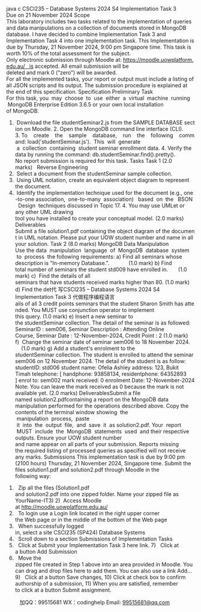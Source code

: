 java c
CSCI235 – Database Systems
2024 S4
Implementation Task 3
Due on 21 November 2024
Scope
This laboratory includes two tasks related to the implementation of queries and data manipulations on a collection of documents stored in MongoDB database. I have decided to combine Implementation Task 3 and Implementation Task 4 into one implementation task.
This Implementation is due by Thursday, 21 November 2024, 9:00 pm Singapore time. This task is worth 10% of the total assessment for the subject.
Only electronic submission through Moodle at: https://moodle.uowplatform.edu.au/   is accepted. All email submission will be deleted and mark 0 (“zero”) will be awarded.
For all the implemented tasks, your report or output must include a listing of all JSON scripts and its output.
The submission procedure is explained at the end of this specification.
Specification
Preliminary Task
For this task, you  may  choose  to  use  either  a  virtual  machine  running  MongoDB Enterprise Edition 3.6.5 or your own local installation of MongoDB.
1.  Download the file studentSeminar2.js from the SAMPLE DATABASE section on Moodle.
2. Open the MongoDB command line interface (CLI).
3. To    create    the    sample    database,    run    the    following    command: load('studentSeminar.js').  This  will  generate  a  collection  containing  student seminar enrollment data.
4. Verify the data by running the command: db.studentSeminar.find().pretty().
No report submission is required for this task.
Tasks
Task 1 (2.0 marks)   Reverse Engineering
1.  Select a document from the studentSeminar sample collection.
2.  Using UML notation, create an equivalent object diagram to represent the document.
3.  Identify the implementation technique used for the document (e.g., one-to-one association,  one-to-many  association)   based  on  the   BSON   Design  techniques discussed in Topic 17.
4. You may use UMLet or any other UML drawing tool you have installed to create your conceptual model.
(2.0 marks)
Deliverables
Submit a file solution1.pdf containing the object diagram of the document in UML notation. Please put your UOW student number and name in all your solution.
Task 2 (8.0 marks)
MongoDB Data Manipulation
Use the data  manipulation  language  of  MongoDB  database  system  to  process  the following requirements:
a) Find all seminars whose description is "In-memory Database.".             (1.0 mark)
b) Find total number of seminars the student std009 have enrolled in.       (1.0 mark)
c)  Find the details of all seminars that have students received marks higher than 80.
(1.0 mark)
d) Find the det代 写CSCI235 – Database Systems 2024 S4 Implementation Task 3
代做程序编程语言ails of all 3 credit points seminars that the student Sharon Smith has attended. You MUST use conjunction operator to implement this query. (1.0 mark)
e) Insert a new seminar to the studentSeminar collection. The detail of the seminar is as followed:
SeminarID : sem006,
Seminar Description : Attending Online Course, Seminar Date : 12-November-2024,
Credit Point : 2
(1.0 mark)
f)  Change the seminar date of seminar sem006 to 18 November 2024.     (1.0 mark)
g) Add a student's enrolment to the studentSeminar collection. The student is enrolled to attend the seminar sem006 on 12 November 2024. The detail of the student is as follow:
studentID: std006
student name: Ofelia Ashley address: 123, Bukit Timah
telephone: [ handphone: 93858134, residentphone: 64352893 ] enrol to: sem002
mark received: 0
enrolment Date: 12-November-2024
Note: You can leave the mark received as 0 because the mark is not available yet.
(2.0 marks)
DeliverablesSubmit a file named solution2.pdfcontaining a report on the MongoDB data manipulation performed for the operations described above. Copy the contents of the terminal window showing  the  manipulation  process,  paste  it  into  the  output  file,  and  save  it  as solution2.pdf. Your  report  MUST  include  the  MongoDB  statements  used  and their respective outputs. Ensure your UOW student number and name appear on all parts of your submission. Reports missing the required listing of processed queries as specified will not receive any marks.
Submissions
This implementation task is due by 9:00 pm (2100 hours) Thursday, 21 November 2024, Singapore time.
Submit the files solution1.pdf and solution2.pdf through Moodle in the following way:
1)   Zip all the files (Solution1.pdf and solution2.pdf into one zipped folder. Name your zipped file as YourName-IT3)
2)  Access Moodle at http://moodle.uowplatform.edu.au/
3)   To login use a Login link located in the right upper corner the Web page or in the middle of the bottom of the Web page
4)   When successfully logged in, select a site CSCI235 (SP424) Database Systems
5)   Scroll down to a section Submissions of Implementation Tasks
6)   Click at Submit your Implementation Task 3 here link.
7)   Click at a button Add Submission
8)   Move the zipped file created in Step 1 above into an area provided in Moodle. You can drag and drop files here to add them. You can also use a link Add…
9)   Click at a button Save changes,
10) Click at check box to confirm authorship of a submission,
11) When you are satisfied, remember to click at a button Submit assignment.




         
加QQ：99515681  WX：codinghelp  Email: 99515681@qq.com
